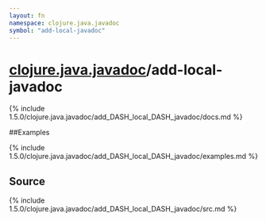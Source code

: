 ```yaml
---
layout: fn
namespace: clojure.java.javadoc
symbol: "add-local-javadoc"
---
```


# [clojure.java.javadoc](../)/add-local-javadoc

{% include 1.5.0/clojure.java.javadoc/add_DASH_local_DASH_javadoc/docs.md %}

##Examples

{% include 1.5.0/clojure.java.javadoc/add_DASH_local_DASH_javadoc/examples.md %}
## Source
{% include 1.5.0/clojure.java.javadoc/add_DASH_local_DASH_javadoc/src.md %}

